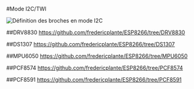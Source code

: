 #Mode I2C/TWI

![Définition des broches en mode I2C](https://lh3.googleusercontent.com/-BYB1NdSmZUM/VPc7IV15_MI/AAAAAAAADbA/wjJFuMRCkI0/w416-h168-no/definition%2Bdes%2Bbroches%28Mode%2BI2C%29.JPG)

##DRV8830
https://github.com/fredericplante/ESP8266/tree/DRV8830

##DS1307
https://github.com/fredericplante/ESP8266/tree/DS1307

##MPU6050
https://github.com/fredericplante/ESP8266/tree/MPU6050

##PCF8574
https://github.com/fredericplante/ESP8266/tree/PCF8574

##PCF8591 
https://github.com/fredericplante/ESP8266/tree/PCF8591
